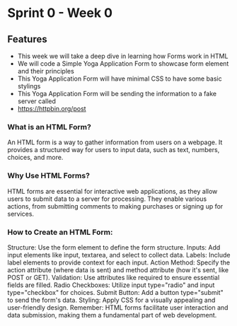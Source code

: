 # Sprint 0 - Week 0

## Features

- This week we will take a deep dive in learning how Forms work in HTML
- We will code a Simple Yoga Application Form to showcase form element and their principles
- This Yoga Application Form will have minimal CSS to have some basic stylings
- This Yoga Application Form will be sending the information to a fake server called
- https://httpbin.org/post

### What is an HTML Form?

An HTML form is a way to gather information from users on a webpage. It provides a structured way for users to input data, such as text, numbers, choices, and more.

### Why Use HTML Forms?

HTML forms are essential for interactive web applications, as they allow users to submit data to a server for processing. They enable various actions, from submitting comments to making purchases or signing up for services.

### How to Create an HTML Form:

Structure: Use the form element to define the form structure.
Inputs: Add input elements like input, textarea, and select to collect data.
Labels: Include label elements to provide context for each input.
Action Method: Specify the action attribute (where data is sent) and method attribute (how it's sent, like POST or GET).
Validation: Use attributes like required to ensure essential fields are filled.
Radio Checkboxes: Utilize input type="radio" and input type="checkbox" for choices.
Submit Button: Add a button type="submit" to send the form's data.
Styling: Apply CSS for a visually appealing and user-friendly design.
Remember: HTML forms facilitate user interaction and data submission, making them a fundamental part of web development.
